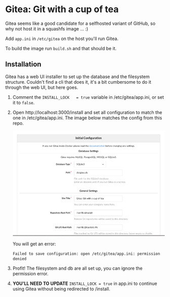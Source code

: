 # Gitea: Git with a cup of tea

Gitea seems like a good candidate for a selfhosted variant of GitHub, so why
not host it in a squashfs image ... :)

Add `app.ini` in `/etc/gitea` on the host you'll run Gitea.

To build the image run `build.sh` and that should be it.

## Installation

Gitea has a web UI installer to set up the database and the filesystem
structure. Couldn't find a cli that does it, it's a bit cumbersome to do it
through the web UI, but here goes.

1. Comment the `INSTALL_LOCK   = true` variable in /etc/gitea/app.ini, or set
   it to `false`.

2. Open http://localhost:3000/install and set all configuration to match the
   one in /etc/gitea/app.ini. The image below matches the config from this
   repo.

   ![Installation main screen](img/install.png)

   You will get an error:

   ```
   Failed to save configuration: open /etc/gitea/app.ini: permission denied
   ```

3. Profit! The filesystem and db are all set up, you can ignore the permission
   error.

4. **YOU'LL NEED TO UPDATE** `INSTALL_LOCK = true` in app.ini to continue using
   Gitea without being redirected to /install.
